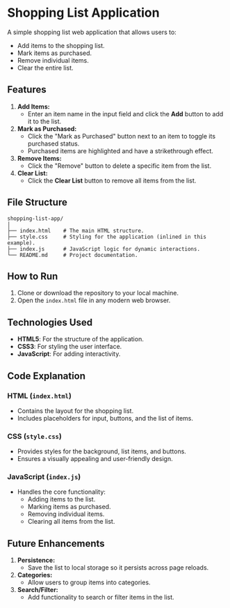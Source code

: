 # Shopping List Application

A simple shopping list web application that allows users to:
- Add items to the shopping list.
- Mark items as purchased.
- Remove individual items.
- Clear the entire list.

## Features

1. **Add Items:**
   - Enter an item name in the input field and click the **Add** button to add it to the list.
2. **Mark as Purchased:**
   - Click the "Mark as Purchased" button next to an item to toggle its purchased status.
   - Purchased items are highlighted and have a strikethrough effect.
3. **Remove Items:**
   - Click the "Remove" button to delete a specific item from the list.
4. **Clear List:**
   - Click the **Clear List** button to remove all items from the list.

## File Structure

```
shopping-list-app/
│
├── index.html    # The main HTML structure.
├── style.css     # Styling for the application (inlined in this example).
├── index.js      # JavaScript logic for dynamic interactions.
└── README.md     # Project documentation.
```

## How to Run

1. Clone or download the repository to your local machine.
2. Open the `index.html` file in any modern web browser.

## Technologies Used

- **HTML5**: For the structure of the application.
- **CSS3**: For styling the user interface.
- **JavaScript**: For adding interactivity.
## Code Explanation

### HTML (`index.html`)
- Contains the layout for the shopping list.
- Includes placeholders for input, buttons, and the list of items.

### CSS (`style.css`)
- Provides styles for the background, list items, and buttons.
- Ensures a visually appealing and user-friendly design.

### JavaScript (`index.js`)
- Handles the core functionality:
  - Adding items to the list.
  - Marking items as purchased.
  - Removing individual items.
  - Clearing all items from the list.

## Future Enhancements

1. **Persistence:**
   - Save the list to local storage so it persists across page reloads.
2. **Categories:**
   - Allow users to group items into categories.
3. **Search/Filter:**
   - Add functionality to search or filter items in the list.
